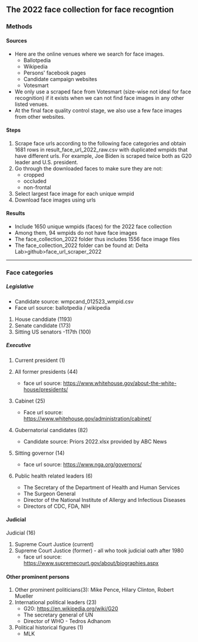 ## The 2022 face collection for face recogntion

### Methods

#### Sources
- Here are the online venues where we search for face images.  
    - Ballotpedia 
    - Wikipedia
    - Persons' facebook pages
    - Candidate campaign websites
    - Votesmart
- We only use a scraped face from Votesmart (size-wise not ideal for face recognition) if it exists when we can not find face images in any other listed venues. 
- At the final face quality control stage, we also use a few face images from other websites.


#### Steps
1. Scrape face urls according to the following face categories and obtain 1681 rows in result_face_url_2022_raw.csv with duplicated wmpids that have different urls. For example, Joe Biden is scraped twice both as G20 leader and U.S. president.
2. Go through the downloaded faces to make sure they are not:
    - cropped
    - occluded
    - non-frontal
3. Select largest face image for each unique wmpid
4. Download face images using urls 

#### Results
- Include 1650 unique wmpids (faces) for the 2022 face collection
- Among them, 94 wmpids do not have face images
- The face_collection_2022 folder thus includes 1556 face image files
- The face_collection_2022 folder can be found at: Delta Lab>github>face_url_scraper_2022

-------------------------------------------

### Face categories

##### Legislative
- Candidate source: wmpcand_012523_wmpid.csv
- Face url source: ballotpedia / wikipedia

1. House canddiate (1193)
2. Senate candidate (173) 
3. Sitting US senators -117th (100)

##### Executive
1. Current president (1)

2. All former presidents (44)
    - face url source: https://www.whitehouse.gov/about-the-white-house/presidents/
    
3. Cabinet (25) 
    - Face url source: https://www.whitehouse.gov/administration/cabinet/
    
4. Gubernatorial candidates (82)
    - Candidate source: Priors 2022.xlsx provided by ABC News

5. Sitting governor (14)
    - face url source: https://www.nga.org/governors/
    
6. Public health related leaders (6)
    - The Secretary of the Department of Health and Human Services
    - The Surgeon General
    - Director of the National Institute of Allergy and Infectious Diseases
    - Directors of CDC, FDA, NIH

#### Judicial
Judicial (16)
1. Supreme Court Justice (current)
2. Supreme Court Justice (former) - all who took judicial oath after 1980
    - face url source: https://www.supremecourt.gov/about/biographies.aspx

#### Other prominent persons
1. Other prominent politicians(3): Mike Pence, Hilary Clinton, Robert Mueller
2. International political leaders (23)
    - G20: https://en.wikipedia.org/wiki/G20
    - The secretary general of UN
    - Director of WHO - Tedros Adhanom
3. Political historical figures (1)
    - MLK



